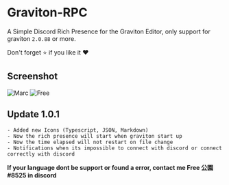 # Graviton-RPC
A Simple Discord Rich Presence for the Graviton Editor, only support for graviton `2.0.88` or more.

Don't forget :star: if you like it :heart:

## Screenshot

![Marc](https://media.discordapp.net/attachments/720301011247300709/720737972542111744/unknown.png?width=408&height=475)
![Free](https://media.discordapp.net/attachments/720301011247300709/720808179197280267/unknown.png?width=485&height=475)
## Update 1.0.1

```
- Added new Icons (Typescript, JSON, Markdown)
- Now the rich presence will start when graviton start up
- Now the time elapsed will not restart on file change
- Notifications when its impossible to connect with discord or connect correctly with discord
```

**If your language dont be support or found a error, contact me Free 公園#8525 in discord**


